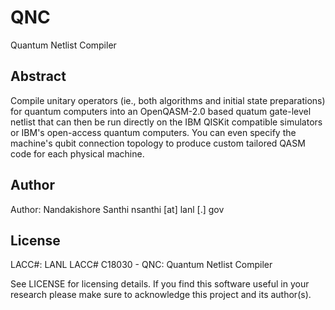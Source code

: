 # QNC
Quantum Netlist Compiler

## Abstract
Compile unitary operators (ie., both algorithms and initial state preparations) for quantum computers into an OpenQASM-2.0 based quatum gate-level netlist that can then be run directly on the IBM QISKit compatible simulators or IBM's open-access quantum computers. You can even specify the machine's qubit connection topology to produce custom tailored QASM code for each physical machine.

## Author
Author: Nandakishore Santhi
nsanthi [at] lanl [.] gov

## License
LACC#: LANL LACC# C18030 - QNC: Quantum Netlist Compiler

See LICENSE for licensing details. If you find this software useful in your research please make sure to acknowledge this project and its author(s).
